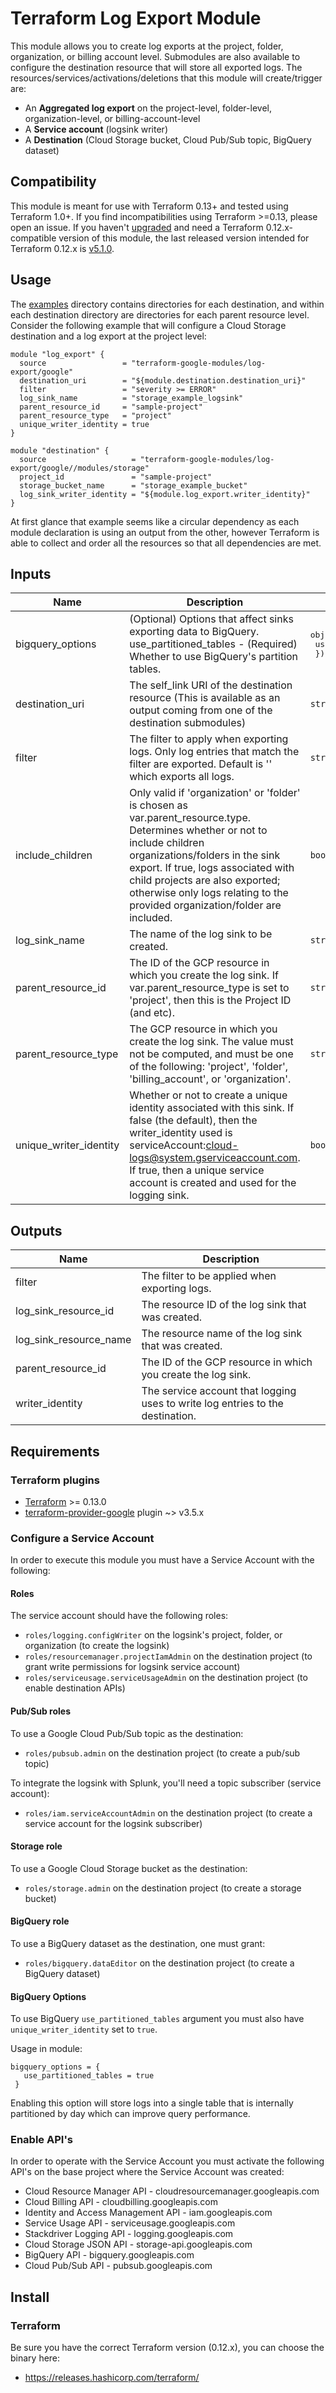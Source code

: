 # Terraform Log Export Module

This module allows you to create log exports at the project, folder,
organization, or billing account level. Submodules are also available to
configure the destination resource that will store all exported logs. The
resources/services/activations/deletions that this module will create/trigger
are:

- An **Aggregated log export** on the project-level, folder-level, organization-level, or billing-account-level
- A **Service account** (logsink writer)
- A **Destination** (Cloud Storage bucket, Cloud Pub/Sub topic, BigQuery dataset)

## Compatibility
This module is meant for use with Terraform 0.13+ and tested using Terraform 1.0+. If you find incompatibilities using Terraform >=0.13, please open an issue.
 If you haven't
[upgraded](https://www.terraform.io/upgrade-guides/0-13.html) and need a Terraform
0.12.x-compatible version of this module, the last released version
intended for Terraform 0.12.x is [v5.1.0](https://registry.terraform.io/modules/terraform-google-modules/-log-export/google/v5.1.0).

## Usage

The [examples](./examples) directory contains directories for each destination, and within each destination directory are directories for each parent resource level. Consider the following
example that will configure a Cloud Storage destination and a log export at the project level:

```hcl
module "log_export" {
  source                 = "terraform-google-modules/log-export/google"
  destination_uri        = "${module.destination.destination_uri}"
  filter                 = "severity >= ERROR"
  log_sink_name          = "storage_example_logsink"
  parent_resource_id     = "sample-project"
  parent_resource_type   = "project"
  unique_writer_identity = true
}

module "destination" {
  source                   = "terraform-google-modules/log-export/google//modules/storage"
  project_id               = "sample-project"
  storage_bucket_name      = "storage_example_bucket"
  log_sink_writer_identity = "${module.log_export.writer_identity}"
}
```

At first glance that example seems like a circular dependency as each module declaration is
using an output from the other, however Terraform is able to collect and order all the resources
so that all dependencies are met.

<!-- BEGINNING OF PRE-COMMIT-TERRAFORM DOCS HOOK -->
## Inputs

| Name | Description | Type | Default | Required |
|------|-------------|------|---------|:--------:|
| bigquery\_options | (Optional) Options that affect sinks exporting data to BigQuery. use\_partitioned\_tables - (Required) Whether to use BigQuery's partition tables. | <pre>object({<br>    use_partitioned_tables = bool<br>  })</pre> | `null` | no |
| destination\_uri | The self\_link URI of the destination resource (This is available as an output coming from one of the destination submodules) | `string` | n/a | yes |
| filter | The filter to apply when exporting logs. Only log entries that match the filter are exported. Default is '' which exports all logs. | `string` | `""` | no |
| include\_children | Only valid if 'organization' or 'folder' is chosen as var.parent\_resource.type. Determines whether or not to include children organizations/folders in the sink export. If true, logs associated with child projects are also exported; otherwise only logs relating to the provided organization/folder are included. | `bool` | `false` | no |
| log\_sink\_name | The name of the log sink to be created. | `string` | n/a | yes |
| parent\_resource\_id | The ID of the GCP resource in which you create the log sink. If var.parent\_resource\_type is set to 'project', then this is the Project ID (and etc). | `string` | n/a | yes |
| parent\_resource\_type | The GCP resource in which you create the log sink. The value must not be computed, and must be one of the following: 'project', 'folder', 'billing\_account', or 'organization'. | `string` | `"project"` | no |
| unique\_writer\_identity | Whether or not to create a unique identity associated with this sink. If false (the default), then the writer\_identity used is serviceAccount:cloud-logs@system.gserviceaccount.com. If true, then a unique service account is created and used for the logging sink. | `bool` | `false` | no |

## Outputs

| Name | Description |
|------|-------------|
| filter | The filter to be applied when exporting logs. |
| log\_sink\_resource\_id | The resource ID of the log sink that was created. |
| log\_sink\_resource\_name | The resource name of the log sink that was created. |
| parent\_resource\_id | The ID of the GCP resource in which you create the log sink. |
| writer\_identity | The service account that logging uses to write log entries to the destination. |

<!-- END OF PRE-COMMIT-TERRAFORM DOCS HOOK -->

## Requirements
### Terraform plugins
- [Terraform](https://www.terraform.io/downloads.html) >= 0.13.0
- [terraform-provider-google](https://github.com/terraform-providers/terraform-provider-google) plugin ~> v3.5.x

### Configure a Service Account
In order to execute this module you must have a Service Account with the following:

#### Roles
The service account should have the following roles:
- `roles/logging.configWriter` on the logsink's project, folder, or organization (to create the logsink)
- `roles/resourcemanager.projectIamAdmin` on the destination project (to grant write permissions for logsink service account)
- `roles/serviceusage.serviceUsageAdmin` on the destination project (to enable destination APIs)

#### Pub/Sub roles
To use a Google Cloud Pub/Sub topic as the destination:
- `roles/pubsub.admin` on the destination project (to create a pub/sub topic)

To integrate the logsink with Splunk, you'll need a topic subscriber (service account):
- `roles/iam.serviceAccountAdmin` on the destination project (to create a service account for the logsink subscriber)

#### Storage role
To use a Google Cloud Storage bucket as the destination:
- `roles/storage.admin` on the destination project (to create a storage bucket)

#### BigQuery role
To use a BigQuery dataset as the destination, one must grant:
- `roles/bigquery.dataEditor` on the destination project (to create a BigQuery dataset)

#### BigQuery Options
To use BigQuery `use_partitioned_tables` argument you must also have `unique_writer_identity` set to `true`.

 Usage in module:
 ```
 bigquery_options = {
    use_partitioned_tables = true
  }
```
 Enabling this option will store logs into a single table that is internally partitioned by day which can improve query performance.

### Enable API's
In order to operate with the Service Account you must activate the following API's on the base project where the Service Account was created:

- Cloud Resource Manager API - cloudresourcemanager.googleapis.com
- Cloud Billing API - cloudbilling.googleapis.com
- Identity and Access Management API - iam.googleapis.com
- Service Usage API - serviceusage.googleapis.com
- Stackdriver Logging API - logging.googleapis.com
- Cloud Storage JSON API - storage-api.googleapis.com
- BigQuery API - bigquery.googleapis.com
- Cloud Pub/Sub API - pubsub.googleapis.com

## Install

### Terraform
Be sure you have the correct Terraform version (0.12.x), you can choose the binary here:
- https://releases.hashicorp.com/terraform/
